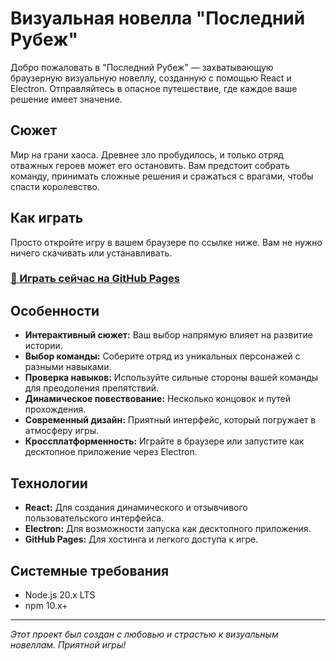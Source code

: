 # Визуальная новелла "Последний Рубеж"

Добро пожаловать в "Последний Рубеж" — захватывающую браузерную визуальную новеллу, созданную с помощью React и Electron. Отправляйтесь в опасное путешествие, где каждое ваше решение имеет значение.

## Сюжет

Мир на грани хаоса. Древнее зло пробудилось, и только отряд отважных героев может его остановить. Вам предстоит собрать команду, принимать сложные решения и сражаться с врагами, чтобы спасти королевство.

## Как играть

Просто откройте игру в вашем браузере по ссылке ниже. Вам не нужно ничего скачивать или устанавливать.

### [🚀 Играть сейчас на GitHub Pages](https://xocky.github.io/visual-novel-final/)

## Особенности

- **Интерактивный сюжет:** Ваш выбор напрямую влияет на развитие истории.
- **Выбор команды:** Соберите отряд из уникальных персонажей с разными навыками.
- **Проверка навыков:** Используйте сильные стороны вашей команды для преодоления препятствий.
- **Динамическое повествование:** Несколько концовок и путей прохождения.
- **Современный дизайн:** Приятный интерфейс, который погружает в атмосферу игры.
- **Кроссплатформенность:** Играйте в браузере или запустите как десктопное приложение через Electron.

## Технологии

- **React:** Для создания динамического и отзывчивого пользовательского интерфейса.
- **Electron:** Для возможности запуска как десктопного приложения.
- **GitHub Pages:** Для хостинга и легкого доступа к игре.

## Системные требования
- Node.js 20.x LTS
- npm 10.x+

---

*Этот проект был создан с любовью и страстью к визуальным новеллам. Приятной игры!* 